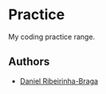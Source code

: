 # Practice

My coding practice range.

## Authors

- [Daniel Ribeirinha-Braga](https://github.com/DBragz)

